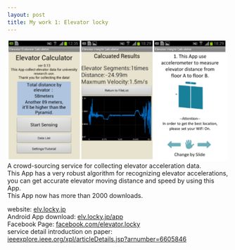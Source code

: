 ```yaml
---
layout: post
title: My work 1: Elevator locky 
---
```

<img src="/images/elevator.png" class="fit image" width="500"><br />
A crowd-sourcing service for collecting elevator acceleration data. <br />
This App has a very robust algorithm for recognizing elevator accelerations, <br />
you can get accurate elevator moving distance and speed by using this App. <br />
This App now has more than 2000 downloads.<br />

website: <a href="http://elv.locky.jp">elv.locky.jp</a><br />
Android App download: <a href="http://elv.locky.jp/app">elv.locky.jp/app</a><br />
Facebook Page: <a href="https://www.facebook.com/elevator.locky">facebook.com/elevator.locky</a><br />
service detail introduction on paper: <a href="http://ieeexplore.ieee.org/xpl/articleDetails.jsp?arnumber=6605846">ieeexplore.ieee.org/xpl/articleDetails.jsp?arnumber=6605846</a><br />




